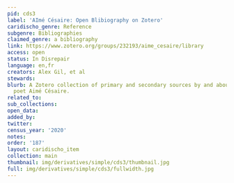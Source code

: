 ```yaml
---
pid: cds3
label: 'AImé Césaire: Open Blibiography on Zotero'
caridischo_genre: Reference
subgenre: Bibliographies
claimed_genre: a bibliography
link: https://www.zotero.org/groups/232193/aime_cesaire/library
access: open
status: In Disrepair
language: en,fr
creators: Alex Gil, et al
stewards:
blurb: A Zotero collection of primary and secondary sources by and about Martinican
  poet Aimé Césaire.
related_to:
sub_collections:
open_data:
added_by:
twitter:
census_year: '2020'
notes:
order: '187'
layout: caridischo_item
collection: main
thumbnail: img/derivatives/simple/cds3/thumbnail.jpg
full: img/derivatives/simple/cds3/fullwidth.jpg
---
```

